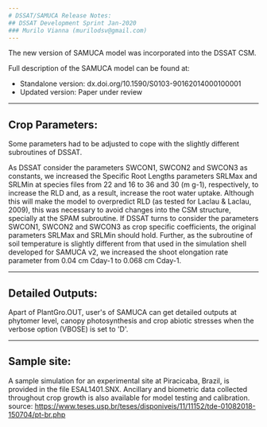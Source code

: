```yaml
---
# DSSAT/SAMUCA Release Notes:
## DSSAT Development Sprint Jan-2020
### Murilo Vianna (murilodsv@gmail.com)
---
```


The new version of SAMUCA model was incorporated into the DSSAT CSM.

Full description of the SAMUCA model can be found at:
- Standalone version: 	dx.doi.org/10.1590/S0103-90162014000100001
- Updated version:		Paper under review


---
## Crop Parameters:

Some parameters had to be adjusted to cope with the slightly different subroutines of DSSAT. 

As DSSAT consider the parameters SWCON1, SWCON2 and SWCON3 as constants, we increased the 
Specific Root Lengths parameters SRLMax and SRLMin at species files from 22 and 16 to 36 and 30 (m g-1), respectively,
to increase the RLD and, as a result, increase the root water uptake. Although this will make the model to overpredict
RLD (as tested for Laclau & Laclau, 2009), this was necessary to avoid changes into the CSM structure, specially at the
SPAM subroutine. If DSSAT turns to consider the parameters SWCON1, SWCON2 and SWCON3 as crop specific coefficients, 
the original parameters SRLMax and SRLMin should hold. Further, as the subroutine of soil temperature is slightly different
from that used in the simulation shell developed for SAMUCA v2, we increased the shoot elongation rate parameter from
0.04 cm Cday-1 to 0.068 cm Cday-1.

---

## Detailed Outputs:

Apart of PlantGro.OUT, user's of SAMUCA can get detailed outputs at phytomer level, canopy photosynthesis and crop abiotic stresses when the verbose option (VBOSE) is set to 'D'.

---

## Sample site:

A sample simulation for an experimental site at Piracicaba, Brazil, is provided in the file ESAL1401.SNX. Ancillary and biometric data collected throughout crop growth is also available for model testing and calibration. 
source: https://www.teses.usp.br/teses/disponiveis/11/11152/tde-01082018-150704/pt-br.php
